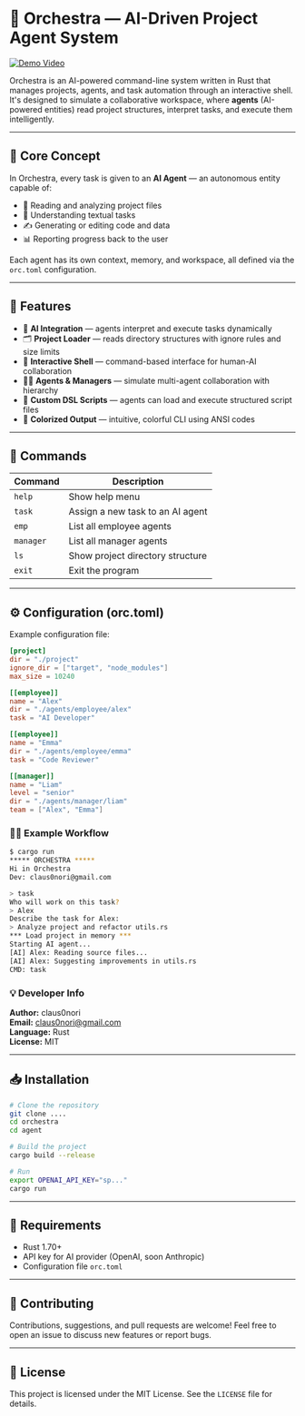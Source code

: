 
# 🎼 Orchestra — AI-Driven Project Agent System

[![Demo Video](https://img.shields.io/badge/▶️-Watch%20Demo-red?style=for-the-badge&logo=youtube)](https://youtu.be/e0F3OJVcOYY?si=msm_tBZmtwKSk9c6)

Orchestra is an AI-powered command-line system written in Rust that manages projects, agents, and task automation through an interactive shell.
It's designed to simulate a collaborative workspace, where **agents** (AI-powered entities) read project structures, interpret tasks, and execute them intelligently.

---

## 🧠 Core Concept

In Orchestra, every task is given to an **AI Agent** — an autonomous entity capable of:

- 📖 Reading and analyzing project files
- 🧩 Understanding textual tasks
- ✍️ Generating or editing code and data
- 📊 Reporting progress back to the user

Each agent has its own context, memory, and workspace, all defined via the `orc.toml` configuration.

---

## 🚀 Features

- 🤖 **AI Integration** — agents interpret and execute tasks dynamically
- 🗂️ **Project Loader** — reads directory structures with ignore rules and size limits
- 💬 **Interactive Shell** — command-based interface for human-AI collaboration
- 👩‍💼 **Agents & Managers** — simulate multi-agent collaboration with hierarchy
- 🧩 **Custom DSL Scripts** — agents can load and execute structured script files
- 🎨 **Colorized Output** — intuitive, colorful CLI using ANSI codes

---

## 🧰 Commands

| Command   | Description                        |
|-----------|------------------------------------|
| `help`    | Show help menu                     |
| `task`    | Assign a new task to an AI agent   |
| `emp`     | List all employee agents           |
| `manager` | List all manager agents            |
| `ls`      | Show project directory structure   |
| `exit`    | Exit the program                   |

---

## ⚙️ Configuration (orc.toml)

Example configuration file:

```toml
[project]
dir = "./project"
ignore_dir = ["target", "node_modules"]
max_size = 10240

[[employee]]
name = "Alex"
dir = "./agents/employee/alex"
task = "AI Developer"

[[employee]]
name = "Emma"
dir = "./agents/employee/emma"
task = "Code Reviewer"

[[manager]]
name = "Liam"
level = "senior"
dir = "./agents/manager/liam"
team = ["Alex", "Emma"]
```

### 🧑‍💻 Example Workflow

```bash
$ cargo run
***** ORCHESTRA ***** 
Hi in Orchestra 
Dev: claus0nori@gmail.com

> task
Who will work on this task?
> Alex
Describe the task for Alex:
> Analyze project and refactor utils.rs
*** Load project in memory ***
Starting AI agent...
[AI] Alex: Reading source files...
[AI] Alex: Suggesting improvements in utils.rs
CMD: task
```

### 💡 Developer Info

**Author:** claus0nori  
**Email:** claus0nori@gmail.com  
**Language:** Rust  
**License:** MIT

---

## 📥 Installation

```bash
# Clone the repository
git clone ....
cd orchestra
cd agent

# Build the project
cargo build --release

# Run
export OPENAI_API_KEY="sp..."
cargo run
```

---

## 🔧 Requirements

- Rust 1.70+
- API key for AI provider (OpenAI, soon Anthropic)
- Configuration file `orc.toml`

---

## 🤝 Contributing

Contributions, suggestions, and pull requests are welcome! Feel free to open an issue to discuss new features or report bugs.

---

## 📜 License

This project is licensed under the MIT License. See the `LICENSE` file for details.
